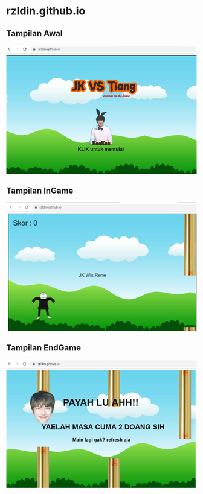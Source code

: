 # rzldin.github.io

## Tampilan Awal
![TestPhoto](https://github.com/rzldin/rzldin.github.io/blob/master/img/gmbr1.png)

## Tampilan InGame
![TestPhoto](https://github.com/rzldin/rzldin.github.io/blob/master/img/gmbr2.png)

## Tampilan EndGame
![TestPhoto](https://github.com/rzldin/rzldin.github.io/blob/master/img/gmbr3.png)
